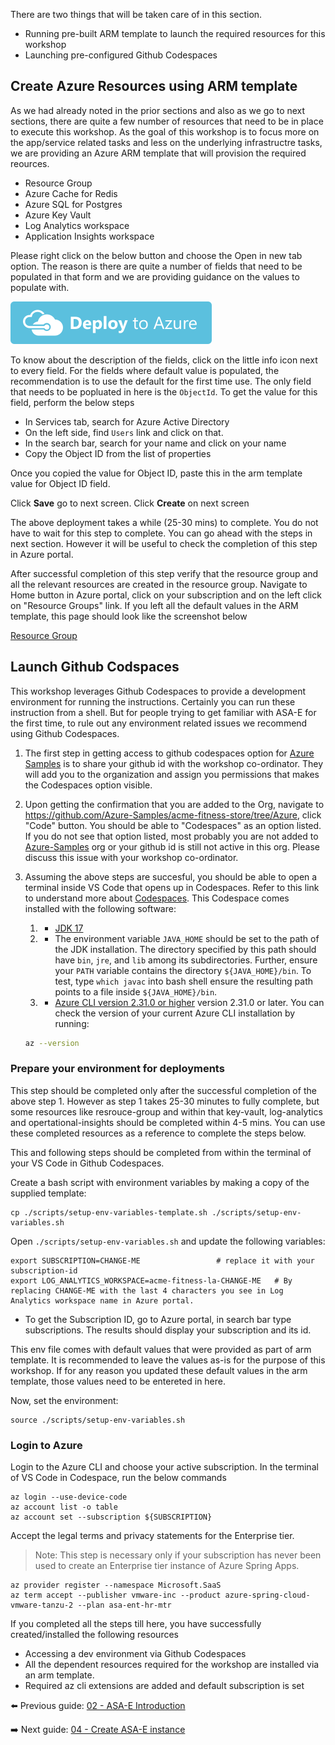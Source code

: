 There are two things that will be taken care of in this section. 
 - Running pre-built ARM template to launch the required resources for this workshop
 - Launching pre-configured Github Codespaces 

## Create Azure Resources using ARM template

As we had already noted in the prior sections and also as we go to next sections, there are quite a few number of resources that need to be in place to execute this workshop. As the goal of this workshop is to focus more on the app/service related tasks and less on the underlying infrastructre tasks, we are providing an Azure ARM template that will provision the required reources.

 - Resource Group
 - Azure Cache for Redis
 - Azure SQL for Postgres
 - Azure Key Vault
 - Log Analytics workspace
 - Application Insights workspace
 

Please right click on the below button and choose the Open in new tab option. The reason is there are quite a number of fields that need to be populated in that form and we are providing guidance on the values to populate with.

<!-- [![Deploy to Azure](images/deploybutton.svg)](https://portal.azure.com/#create/Microsoft.Template/uri/https%3a%2f%2fraw.githubusercontent.com%2fAzure-Samples%2facme-fitness-store%2fAzure%2fworkshops%2fazure-spring-apps-enterprise%2f03-workshop-environment-setup%2facmedeploy.json) -->

[![Deploy to Azure](images/deploybutton.svg)](https://portal.azure.com/#create/Microsoft.Template/uri/https%3a%2f%2fraw.githubusercontent.com%2fmurthy-vmware%2facme-fitness-store%2fbasic-workshop%2fworkshops%2fazure-spring-apps-enterprise%2f03-workshop-environment-setup%2facmedeploy.json)


To know about the description of the fields, click on the little info icon next to every field. For the fields where default value is populated, the recommendation is to use the default for the first time use. The only field that needs to be popluated in here is the ``ObjectId``. To get the value for this field, perform the below steps

- In Services tab, search for Azure Active Directory
- On the left side, find ``Users`` link and click on that.
- In the search bar, search for your name and click on your name
- Copy the Object ID from the list of properties 

Once you copied the value for Object ID, paste this in the arm template value for Object ID field.

Click **Save** go to next screen. Click **Create** on next screen

The above deployment takes a while (25-30 mins) to complete. You do not have to wait for this step to complete. You can go ahead with the steps in next section. However it will be useful to check the completion of this step in Azure portal.

After successful completion of this step verify that the resource group and all the relevant resources are created in the resource group. Navigate to Home button in Azure portal, click on your subscription and on the left click on "Resource Groups" link. If you left all the default values in the ARM template, this page should look like the screenshot below

[Resource Group](images/arm-resourcegroup.png)

## Launch Github Codspaces
This workshop leverages Github Codespaces to provide a development environment for running the instructions. Certainly you can run these instruction from a shell. But for people trying to get familiar with ASA-E for the first time, to rule out any environment related issues we recommend using Github Codespaces.

1. The first step in getting access to github codespaces option for [Azure Samples](https://github.com/Azure-Samples/) is to share your github id with the workshop co-ordinator. They will add you to the organization and assign you permissions that makes the Codespaces option visible.

2. Upon getting the confirmation that you are added to the Org, navigate to https://github.com/Azure-Samples/acme-fitness-store/tree/Azure, click "Code" button. You should be able to "Codespaces" as an option listed. If you do not see that option listed, most probably you are not added to [Azure-Samples](https://github.com/Azure-Samples/) org or your github id is still not active in this org. Please discuss this issue with your workshop co-ordinator.

3. Assuming the above steps are succesful, you should be able to open a terminal inside VS Code that opens up in Codespaces. Refer to this link to understand more about [Codespaces](https://github.com/CodeSpaces). This Codespace comes installed with the following software:
   1. * [JDK 17](https://docs.microsoft.com/java/openjdk/download?WT.mc_id=azurespringcloud-github-judubois#openjdk-17)
   2. * The environment variable `JAVA_HOME` should be set to the path of the JDK installation. The directory specified by this path should have `bin`, `jre`, and `lib` among its subdirectories. Further, ensure your `PATH` variable contains the directory `${JAVA_HOME}/bin`. To test, type `which javac` into bash shell ensure the resulting path points to a file inside `${JAVA_HOME}/bin`.
   3. * [Azure CLI version 2.31.0 or higher](https://docs.microsoft.com/cli/azure/install-azure-cli?view=azure-cli-latest) version 2.31.0 or later. You can check the version of your current Azure CLI installation by running:

    ```bash
    az --version
    ```

### Prepare your environment for deployments

This step should be completed only after the successful completion of the above step 1. However as step 1 takes 25-30 minutes to fully complete, but some resources like resrouce-group and within that key-vault, log-analytics and opertational-insights should be completed within 4-5 mins. You can use these completed resources as a reference to complete the steps below.

This and following steps should be completed from within the terminal of your VS Code in Github Codespaces.

Create a bash script with environment variables by making a copy of the supplied template:

```shell
cp ./scripts/setup-env-variables-template.sh ./scripts/setup-env-variables.sh
```

Open `./scripts/setup-env-variables.sh` and update the following variables:

```shell
export SUBSCRIPTION=CHANGE-ME                 # replace it with your subscription-id
export LOG_ANALYTICS_WORKSPACE=acme-fitness-la-CHANGE-ME   # By replacing CHANGE-ME with the last 4 characters you see in Log Analytics workspace name in Azure portal.
```

- To get the Subscription ID, go to Azure portal, in search bar type subscriptions. The results should display your subscription and its id.

This env file comes with default values that were provided as part of arm template. It is recommended to leave the values as-is for the purpose of this workshop. If for any reason you updated these default values in the arm template, those values need to be entereted in here.

Now, set the environment:

```shell
source ./scripts/setup-env-variables.sh
``` 

### Login to Azure

Login to the Azure CLI and choose your active subscription. In the terminal of VS Code in Codespace, run the below commands

```shell
az login --use-device-code
az account list -o table
az account set --subscription ${SUBSCRIPTION}
```

Accept the legal terms and privacy statements for the Enterprise tier.

> Note: This step is necessary only if your subscription has never been used to create an Enterprise tier instance of Azure Spring Apps.

```shell
az provider register --namespace Microsoft.SaaS
az term accept --publisher vmware-inc --product azure-spring-cloud-vmware-tanzu-2 --plan asa-ent-hr-mtr
```

If you completed all the steps till here, you have successfully created/installed the following resources
* Accessing a dev environment via Github Codespaces
* All the dependent resources required for the workshop are installed via an arm template.
* Required az cli extensions are added and default subscription is set

⬅️ Previous guide: [02 - ASA-E Introduction](../02-asa-e-introduction/README.md)

➡️ Next guide: [04 - Create ASA-E instance](../04-create-asa-e-instance/README.md)
